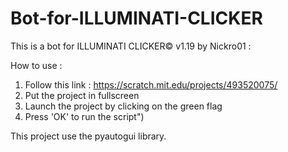 # Bot-for-ILLUMINATI-CLICKER

This is a bot for ILLUMINATI CLICKER© v1.19 by Nickro01 :

How to use :
1. Follow this link : https://scratch.mit.edu/projects/493520075/
2. Put the project in fullscreen
3. Launch the project by clicking on the green flag
4. Press 'OK' to run the script")

This project use the pyautogui library.
